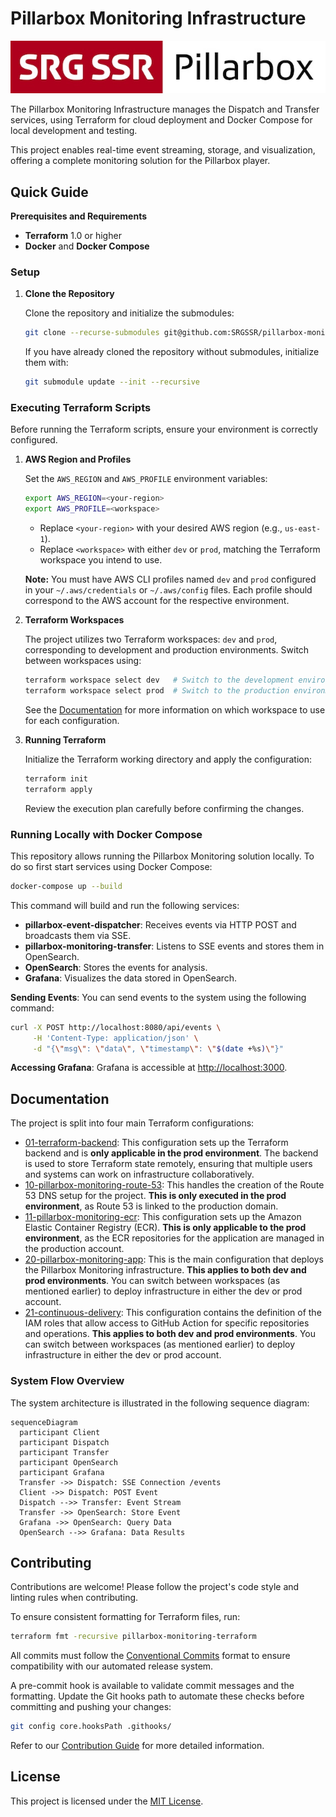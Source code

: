 # Pillarbox Monitoring Infrastructure

![Pillarbox logo](docs/README-images/logo.jpg)

The Pillarbox Monitoring Infrastructure manages the Dispatch and Transfer services, using Terraform
for cloud deployment and Docker Compose for local development and testing.

This project enables real-time event streaming, storage, and visualization, offering a complete
monitoring solution for the Pillarbox player.

## Quick Guide

**Prerequisites and Requirements**

- **Terraform** 1.0 or higher
- **Docker** and **Docker Compose**

### Setup

1. **Clone the Repository**

   Clone the repository and initialize the submodules:

   ```bash
   git clone --recurse-submodules git@github.com:SRGSSR/pillarbox-monitoring-infra.git
   ```

   If you have already cloned the repository without submodules, initialize them with:

   ```bash
   git submodule update --init --recursive
   ```

### Executing Terraform Scripts

Before running the Terraform scripts, ensure your environment is correctly configured.

1. **AWS Region and Profiles**

   Set the `AWS_REGION` and `AWS_PROFILE` environment variables:

   ```bash
   export AWS_REGION=<your-region>
   export AWS_PROFILE=<workspace>
   ```

   - Replace `<your-region>` with your desired AWS region (e.g., `us-east-1`).
   - Replace `<workspace>` with either `dev` or `prod`, matching the Terraform workspace you intend
     to use.

   **Note:** You must have AWS CLI profiles named `dev` and `prod` configured in your
   `~/.aws/credentials` or `~/.aws/config` files. Each profile should correspond to the AWS account
   for the respective environment.

2. **Terraform Workspaces**

   The project utilizes two Terraform workspaces: `dev` and `prod`, corresponding to development and
   production environments. Switch between workspaces using:

   ```bash
   terraform workspace select dev   # Switch to the development environment
   terraform workspace select prod  # Switch to the production environment
   ```

   See the [Documentation](#documentation) for more information on which workspace to use for each
   configuration.

3. **Running Terraform**

   Initialize the Terraform working directory and apply the configuration:

   ```bash
   terraform init
   terraform apply
   ```

   Review the execution plan carefully before confirming the changes.

### Running Locally with Docker Compose

This repository allows running the Pillarbox Monitoring solution locally. To do so first start
services using Docker Compose:

```bash
docker-compose up --build
```

This command will build and run the following services:

- **pillarbox-event-dispatcher**: Receives events via HTTP POST and broadcasts them via SSE.
- **pillarbox-monitoring-transfer**: Listens to SSE events and stores them in OpenSearch.
- **OpenSearch**: Stores the events for analysis.
- **Grafana**: Visualizes the data stored in OpenSearch.

**Sending Events**: You can send events to the system using the following command:

 ```bash
 curl -X POST http://localhost:8080/api/events \
      -H 'Content-Type: application/json' \
      -d "{\"msg\": \"data\", \"timestamp\": \"$(date +%s)\"}"
 ```

**Accessing Grafana**: Grafana is accessible at [http://localhost:3000](http://localhost:3000).

## Documentation

The project is split into four main Terraform configurations:

- [01-terraform-backend][terraform-backend]: This configuration sets up the Terraform backend and is
  **only applicable in the prod environment**. The backend is used to store Terraform state
  remotely, ensuring that multiple users and systems can work on infrastructure collaboratively.
- [10-pillarbox-monitoring-route-53][route-53]: This handles the creation of the Route 53 DNS setup
  for the project. **This is only executed in the prod environment**, as Route 53 is linked to the
  production domain.
- [11-pillarbox-monitoring-ecr][ecr]: This configuration sets up the Amazon Elastic Container
  Registry (ECR). **This is only applicable to the prod environment**, as the ECR repositories for
  the application are managed in the production account.
- [20-pillarbox-monitoring-app][app]: This is the main configuration that deploys the Pillarbox
  Monitoring infrastructure. **This applies to both dev and prod environments**. You can switch
  between workspaces (as mentioned earlier) to deploy infrastructure in either the dev or prod
  account.
- [21-continuous-delivery][cd]: This configuration contains the definition of the IAM roles that
  allow access to GitHub Action for specific repositories and operations. **This applies to both
  dev and prod environments**. You can switch between workspaces (as mentioned earlier) to deploy
  infrastructure in either the dev or prod account.

### System Flow Overview

The system architecture is illustrated in the following sequence diagram:

```mermaid
sequenceDiagram
  participant Client
  participant Dispatch
  participant Transfer
  participant OpenSearch
  participant Grafana
  Transfer ->> Dispatch: SSE Connection /events
  Client ->> Dispatch: POST Event
  Dispatch -->> Transfer: Event Stream
  Transfer ->> OpenSearch: Store Event
  Grafana ->> OpenSearch: Query Data
  OpenSearch -->> Grafana: Data Results
```

## Contributing

Contributions are welcome! Please follow the project's code style and linting rules when
contributing.

To ensure consistent formatting for Terraform files, run:

```bash
terraform fmt -recursive pillarbox-monitoring-terraform
```

All commits must follow the [Conventional Commits](https://www.conventionalcommits.org/en/v1.0.0/)
format to ensure compatibility with our automated release system.

A pre-commit hook is available to validate commit messages and the formatting. Update the Git hooks
path to automate these checks before committing and pushing your changes:

```bash
git config core.hooksPath .githooks/
```

Refer to our [Contribution Guide](docs/CONTRIBUTING.md) for more detailed information.

## License

This project is licensed under the [MIT License](LICENSE).

[terraform-backend]: /pillarbox-monitoring-terraform/01-terraform-backend
[route-53]: /pillarbox-monitoring-terraform/10-pillarbox-monitoring-route-53
[ecr]: /pillarbox-monitoring-terraform/11-pillarbox-monitoring-ecr
[app]: /pillarbox-monitoring-terraform/20-pillarbox-monitoring-app
[cd]: /pillarbox-monitoring-terraform/21-continuous-delivery

